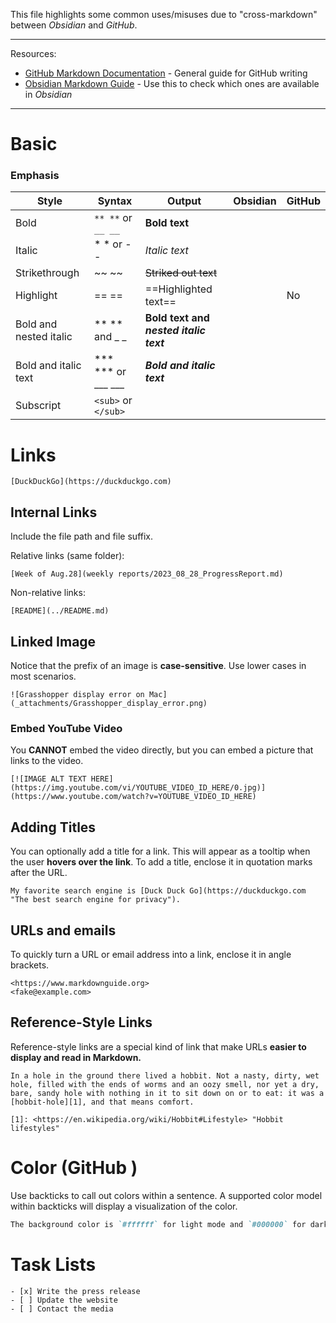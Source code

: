 This file highlights some common uses/misuses due to "cross-markdown" between *Obsidian* and *GitHub*. 

---
Resources:

- [GitHub Markdown Documentation](https://docs.github.com/en/get-started/writing-on-github/getting-started-with-writing-and-formatting-on-github) - General guide for GitHub writing
- [Obsidian Markdown Guide](https://www.markdownguide.org/tools/obsidian/) - Use this to check which ones are available in _Obsidian_

---

# Basic
### Emphasis
Style | Syntax | Output | Obsidian | GitHub |
----- | ----- | ----- | ----- | ----- |
Bold | `** **` or `__ __` | **Bold text** |  |  |
Italic | * * or - - | _Italic text_ |  |  |
Strikethrough | ~~ ~~ | ~~Striked out text~~  |  |  |
Highlight | == == | ==Highlighted text== |  | No |
Bold and nested italic | ** ** and _ _ | **Bold text and _nested italic text_** |  | |
Bold and italic text | *** *** or ___ ___| ___Bold and italic text___ |  | |
Subscript |  `<sub>` or `</sub>` |

# Links
```
[DuckDuckGo](https://duckduckgo.com)
```

## Internal Links
Include the file path and file suffix. 

Relative links (same folder):
```
[Week of Aug.28](weekly reports/2023_08_28_ProgressReport.md)
```

Non-relative links: 
```
[README](../README.md)
```

## Linked Image
Notice that the prefix of an image is **case-sensitive**. Use lower cases in most scenarios. 
```
![Grasshopper display error on Mac](_attachments/Grasshopper_display_error.png)
```

### Embed YouTube Video
You **CANNOT** embed the video directly, but you can embed a picture that links to the video. 
```
[![IMAGE ALT TEXT HERE](https://img.youtube.com/vi/YOUTUBE_VIDEO_ID_HERE/0.jpg)](https://www.youtube.com/watch?v=YOUTUBE_VIDEO_ID_HERE)

```


## Adding Titles
You can optionally add a title for a link. This will appear as a tooltip when the user **hovers over the link**. To add a title, enclose it in quotation marks after the URL.
```
My favorite search engine is [Duck Duck Go](https://duckduckgo.com "The best search engine for privacy").
```

## URLs and emails
To quickly turn a URL or email address into a link, enclose it in angle brackets.
```
<https://www.markdownguide.org>
<fake@example.com>
```

## Reference-Style Links
Reference-style links are a special kind of link that make URLs **easier to display and read in Markdown.**
```
In a hole in the ground there lived a hobbit. Not a nasty, dirty, wet hole, filled with the ends of worms and an oozy smell, nor yet a dry, bare, sandy hole with nothing in it to sit down on or to eat: it was a [hobbit-hole][1], and that means comfort.

[1]: <https://en.wikipedia.org/wiki/Hobbit#Lifestyle> "Hobbit lifestyles"
```


# Color (GitHub )
Use backticks to call out colors within a sentence. A supported color model within backticks will display a visualization of the color.

```markdown
The background color is `#ffffff` for light mode and `#000000` for dark mode.
```

# Task Lists

```
- [x] Write the press release
- [ ] Update the website
- [ ] Contact the media
```